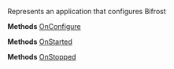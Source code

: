 Represents an application that configures Bifrost

**Methods**
[OnConfigure](Bifrost.Execution.IApplication.OnConfigure)


**Methods**
[OnStarted](Bifrost.Execution.IApplication.OnStarted)


**Methods**
[OnStopped](Bifrost.Execution.IApplication.OnStopped)
